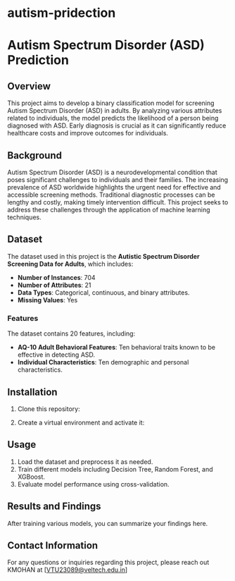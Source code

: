 # autism-pridection
# Autism Spectrum Disorder (ASD) Prediction

## Overview
This project aims to develop a binary classification model for screening Autism Spectrum Disorder (ASD) in adults. By analyzing various attributes related to individuals, the model predicts the likelihood of a person being diagnosed with ASD. Early diagnosis is crucial as it can significantly reduce healthcare costs and improve outcomes for individuals.

## Background
Autism Spectrum Disorder (ASD) is a neurodevelopmental condition that poses significant challenges to individuals and their families. The increasing prevalence of ASD worldwide highlights the urgent need for effective and accessible screening methods. Traditional diagnostic processes can be lengthy and costly, making timely intervention difficult. This project seeks to address these challenges through the application of machine learning techniques.

## Dataset
The dataset used in this project is the **Autistic Spectrum Disorder Screening Data for Adults**, which includes:

- **Number of Instances**: 704
- **Number of Attributes**: 21
- **Data Types**: Categorical, continuous, and binary attributes.
- **Missing Values**: Yes

### Features
The dataset contains 20 features, including:
- **AQ-10 Adult Behavioral Features**: Ten behavioral traits known to be effective in detecting ASD.
- **Individual Characteristics**: Ten demographic and personal characteristics.


## Installation

1. Clone this repository:

2. Create a virtual environment and activate it:

## Usage

1. Load the dataset and preprocess it as needed.
2. Train different models including Decision Tree, Random Forest, and XGBoost.
3. Evaluate model performance using cross-validation.

## Results and Findings
After training various models, you can summarize your findings here. 


## Contact Information
For any questions or inquiries regarding this project, please reach out  KMOHAN at [VTU23089@veltech.edu.in]

